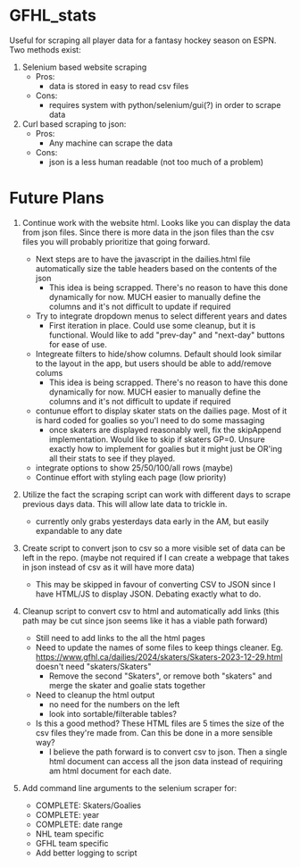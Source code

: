 # GFHL_stats
Useful for scraping all player data for a fantasy hockey season on ESPN.
Two methods exist:
 1. Selenium based website scraping
    - Pros:
      - data is stored in easy to read csv files
    - Cons:
      - requires system with python/selenium/gui(?) in order to scrape data 
 2. Curl based scraping to json:
    - Pros:
      - Any machine can scrape the data
    - Cons:
      - json is a less human readable (not too much of a problem)

# Future Plans
1. Continue work with the website html. Looks like you can display the data from json files. Since there is more data in the json files than the csv files you will probably prioritize that going forward.
   - Next steps are to have the javascript in the dailies.html file automatically size the table headers based on the contents of the json
     - This idea is being scrapped. There's no reason to have this done dynamically for now. MUCH easier to manually define the columns and it's not difficult to update if required
   - Try to integrate dropdown menus to select different years and dates
     - First iteration in place. Could use some cleanup, but it is functional. Would like to add "prev-day" and "next-day" buttons for ease of use.
   - Integreate filters to hide/show columns. Default should look similar to the layout in the app, but users should be able to add/remove colums
     - This idea is being scrapped. There's no reason to have this done dynamically for now. MUCH easier to manually define the columns and it's not difficult to update if required
   - contunue effort to display skater stats on the dailies page. Most of it is hard coded for goalies so you'l need to do some massaging
     - once skaters are displayed reasonably well, fix the skipAppend implementation. Would like to skip if skaters GP=0. Unsure exactly how to implement for goalies but it might just be OR'ing all their stats to see if they played.
   - integrate options to show 25/50/100/all rows (maybe)
   - Continue effort with styling each page (low priority)

3. Utilize the fact the scraping script can work with different days to scrape previous days data. This will allow late data to trickle in.
   - currently only grabs yesterdays data early in the AM, but easily expandable to any date

5. Create script to convert json to csv so a more visible set of data can be left in the repo. (maybe not required if I can create a webpage that takes in json instead of csv as it will have more data)
   - This may be skipped in favour of converting CSV to JSON since I have HTML/JS to display JSON. Debating exactly what to do.

7. Cleanup script to convert csv to html and automatically add links (this path may be cut since json seems like it has a viable path forward)
   - Still need to add links to the all the html pages
   - Need to update the names of some files to keep things cleaner. Eg. https://www.gfhl.ca/dailies/2024/skaters/Skaters-2023-12-29.html doesn't need "skaters/Skaters"
     - Remove the second "Skaters", or remove both "skaters" and merge the skater and goalie stats together
   - Need to cleanup the html output
     - no need for the numbers on the left
     - look into sortable/filterable tables?
   - Is this a good method? These HTML files are 5 times the size of the csv files they're made from. Can this be done in a more sensible way?
     - I believe the path forward is to convert csv to json. Then a single html document can access all the json data instead of requiring am html document for each date.

8. Add command line arguments to the selenium scraper for:
   - COMPLETE: Skaters/Goalies
   - COMPLETE: year
   - COMPLETE: date range
   - NHL team specific
   - GFHL team specific
   - Add better logging to script
